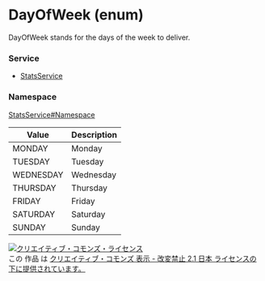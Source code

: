 # DayOfWeek (enum)
DayOfWeek stands for the days of the week to deliver.
### Service
+ [StatsService](../../services/StatsService.md)

### Namespace
[StatsService#Namespace](../../services/StatsService.md#namespace)

| Value | Description |
|---|---|
| MONDAY| Monday |
| TUESDAY| Tuesday |
| WEDNESDAY| Wednesday |
| THURSDAY| Thursday |
| FRIDAY| Friday |
| SATURDAY| Saturday |
| SUNDAY| Sunday |

<a rel="license" href="http://creativecommons.org/licenses/by-nd/2.1/jp/"><img alt="クリエイティブ・コモンズ・ライセンス" style="border-width:0" src="https://i.creativecommons.org/l/by-nd/2.1/jp/88x31.png" /></a><br />この 作品 は <a rel="license" href="http://creativecommons.org/licenses/by-nd/2.1/jp/">クリエイティブ・コモンズ 表示 - 改変禁止 2.1 日本 ライセンスの下に提供されています。</a>
